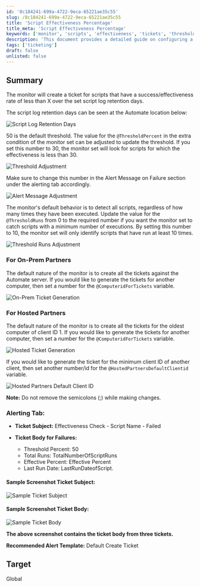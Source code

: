 ```yaml
---
id: '8c184241-699a-4722-9eca-65221ae35c55'
slug: /8c184241-699a-4722-9eca-65221ae35c55
title: 'Script Effectiveness Percentage'
title_meta: 'Script Effectiveness Percentage'
keywords: ['monitor', 'scripts', 'effectiveness', 'tickets', 'threshold', 'alerting']
description: 'This document provides a detailed guide on configuring a script effectiveness monitor in ConnectWise Automate. It explains how to set thresholds for script effectiveness, adjust ticket generation settings for on-prem and hosted partners, and customize alert messages. Follow the instructions to ensure proper monitoring and ticket creation for scripts with low effectiveness rates.'
tags: ['ticketing']
draft: false
unlisted: false
---
```


## Summary

The monitor will create a ticket for scripts that have a success/effectiveness rate of less than X over the set script log retention days.

The script log retention days can be seen at the Automate location below:

![Script Log Retention Days](../../../static/img/docs/8c184241-699a-4722-9eca-65221ae35c55/image_1.webp)

50 is the default threshold. The value for the `@ThresholdPercent` in the extra condition of the monitor set can be adjusted to update the threshold. If you set this number to 30, the monitor set will look for scripts for which the effectiveness is less than 30.

![Threshold Adjustment](../../../static/img/docs/8c184241-699a-4722-9eca-65221ae35c55/image_2.webp)

Make sure to change this number in the Alert Message on Failure section under the alerting tab accordingly.

![Alert Message Adjustment](../../../static/img/docs/8c184241-699a-4722-9eca-65221ae35c55/image_3.webp)

The monitor's default behavior is to detect all scripts, regardless of how many times they have been executed. Update the value for the `@ThresholdRuns` from 0 to the required number if you want the monitor set to catch scripts with a minimum number of executions. By setting this number to 10, the monitor set will only identify scripts that have run at least 10 times.

![Threshold Runs Adjustment](../../../static/img/docs/8c184241-699a-4722-9eca-65221ae35c55/image_4.webp)

### For On-Prem Partners

The default nature of the monitor is to create all the tickets against the Automate server. If you would like to generate the tickets for another computer, then set a number for the `@ComputeridForTickets` variable.

![On-Prem Ticket Generation](../../../static/img/docs/8c184241-699a-4722-9eca-65221ae35c55/image_5.webp)

### For Hosted Partners

The default nature of the monitor is to create all the tickets for the oldest computer of client ID 1. If you would like to generate the tickets for another computer, then set a number for the `@ComputeridForTickets` variable.

![Hosted Ticket Generation](../../../static/img/docs/8c184241-699a-4722-9eca-65221ae35c55/image_6.webp)

If you would like to generate the ticket for the minimum client ID of another client, then set another number/id for the `@HostedPartnersDefaultClientid` variable.

![Hosted Partners Default Client ID](../../../static/img/docs/8c184241-699a-4722-9eca-65221ae35c55/image_7.webp)

**Note:** Do not remove the semicolons (;) while making changes.

### Alerting Tab:

- **Ticket Subject:** Effectiveness Check - Script Name - Failed

- **Ticket Body for Failures:**
  - Threshold Percent: 50
  - Total Runs: TotalNumberOfScriptRuns  
  - Effective Percent: Effective Percent  
  - Last Run Date: LastRunDateofScript.

#### Sample Screenshot Ticket Subject:

![Sample Ticket Subject](../../../static/img/docs/8c184241-699a-4722-9eca-65221ae35c55/image_8.webp)

#### Sample Screenshot Ticket Body:

![Sample Ticket Body](../../../static/img/docs/8c184241-699a-4722-9eca-65221ae35c55/image_9.webp)

**The above screenshot contains the ticket body from three tickets.**

**Recommended Alert Template:** Default Create Ticket

## Target

Global
